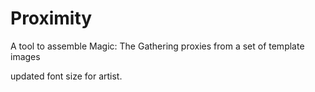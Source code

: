 # Proximity
A tool to assemble Magic: The Gathering proxies from a set of template images

updated font size for artist.
